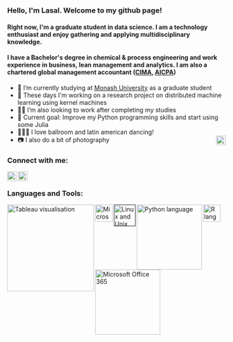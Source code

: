 ### Hello, I'm Lasal. Welcome to my github page!

<!-- [![Twitter Follow](https://img.shields.io/twitter/follow/HawkLaZ?style=for-the-badge)](https://twitter.com/intent/user?screen_name=HawkLaZ)
[![Linkedin](https://i.stack.imgur.com/gVE0j.png) LinkedIn](https://au.linkedin.com/in/lasalranasinghe)
&nbsp; -->

#### Right now, I'm a graduate student in data science. I am a technology enthusiast and enjoy gathering and applying multidisciplinary knowledge.
#### I have a Bachelor's degree in chemical & process engineering and work experience in business, lean management and analytics. I am also a chartered global management accountant ([CIMA](https://www.cimaglobal.com/), [AICPA](https://www.aicpa-cima.com/))

- 🔭 I’m currently studying at [Monash University](https://www.monash.edu/) as a graduate student
- 🔬 These days I'm working on a research project on distributed machine learning using kernel machines 
- 👨‍💻 I’m also looking to work after completing my studies
- 🥅 Current goal: Improve my Python programming skills and start using some Julia
- 🕺🏽💃 I love ballroom and latin american dancing!
- 📷 I also do a bit of photography [<img align="right" alt="codeSTACKr | Instagram" width="22px" src="https://cdn.jsdelivr.net/npm/simple-icons@v3/icons/instagram.svg" />](https://www.instagram.com/lazshots/)

### Connect with me:

[<img align="left" alt="lasalranasinghe | LinkedIn" width="22px" src="https://cdn.jsdelivr.net/npm/simple-icons@v3/icons/linkedin.svg" />][linkedin]
[<img align="left" alt="HawkLaz | Twitter" width="22px" src="https://cdn.jsdelivr.net/npm/simple-icons@v3/icons/twitter.svg" />][twitter]

<br />

### Languages and Tools:

[<img align="left" alt="Tableau visualisation" width="200px" src="https://cdns.tblsft.com/sites/all/themes/tabwat/logo.png" />](https://www.tableau.com/)
<!-- - Tableau [<img align="left" alt="Tableau visualisation" width="80px" src="https://cdns.tblsft.com/sites/all/themes/tabwat/logo.png" />](https://www.tableau.com/) -->
[<img align="left" alt="Microsoft Power BI" width="40px" src="https://powerbi.microsoft.com/pictures/shared/social/social-default-image.png" />](https://powerbi.microsoft.com/)
<!-- - Microsoft Power BI [<img align="left" alt="Microsoft Power BI" width="26px" src="https://powerbi.microsoft.com/pictures/shared/social/social-default-image.png" />](https://powerbi.microsoft.com/) -->
[<img align="left" alt="Linux and Unix scripting" width="50px" src="https://upload.wikimedia.org/wikipedia/commons/thumb/3/35/Tux.svg/1200px-Tux.svg.png" />]()
<!-- - Linux/Unix Scripting [<img align="left" alt="Linux and Unix scripting" width="26px" src="https://upload.wikimedia.org/wikipedia/commons/thumb/3/35/Tux.svg/1200px-Tux.svg.png" />]() -->
[<img align="left" alt="Python language" width="150px" src="https://www.python.org/static/img/python-logo.png" />](https://www.python.org/)
<!-- - Python [<img align="left" alt="Python language" width="26px" src="https://www.python.org/static/img/python-logo.png" />](https://www.python.org/) -->
[<img align="left" alt="R language" width="40px" src="https://www.r-project.org/Rlogo.png" />](https://www.r-project.org/)
<!-- - R [<img align="left" alt="R language" width="26px" src="https://www.r-project.org/Rlogo.png" />](https://www.r-project.org/) -->
<!-- - Microsoft Visual Basic for Applications  -->
[<img align="left" alt="Microsoft Office 365" width="150px" src="https://tr1.cbsistatic.com/hub/i/r/2020/04/27/02a8c5e8-83f9-422a-93d9-8d1fec2a190d/resize/1200x/2b88bc65e7b2d5461c4d7952d39e15cf/new-microsoft365-logo-horiz-c-gray-rgb.jpg" />](https://www.office.com/)
<!-- - Microsoft 365 (Word, PowerPoint, Excel) [<img align="left" alt="Microsoft Office 365" width="26px" src="https://tr1.cbsistatic.com/hub/i/r/2020/04/27/02a8c5e8-83f9-422a-93d9-8d1fec2a190d/resize/1200x/2b88bc65e7b2d5461c4d7952d39e15cf/new-microsoft365-logo-horiz-c-gray-rgb.jpg" />](https://www.office.com/) -->

<br />
<br />

<!-- [website]: https://lasalr.github.io/ -->
[twitter]: https://twitter.com/HawkLaZ
<!-- [youtube]:  -->
<!-- [instagram]: https://instagram.com/ -->
[linkedin]: https://www.linkedin.com/in/lasalranasinghe/